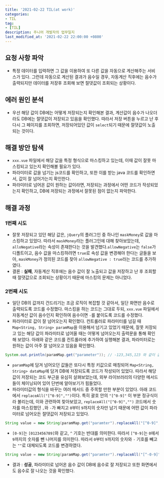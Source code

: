 ```yaml
---
title: '2021-02-22 TIL(at work)'
categories:
- TIL
tag:
- [TIL]
description: 주니어 개발자의 업무일지
last_modified_at: '2021-02-22 22:00:00 +0800'
---
```


## 요청 사항 파악
- 특정 데이터를 입력하면 그 값을 이용하여 또 다른 값을 자동으로 계산해주는 서비스가 있다. 그런데 자동으로 계산된 결과가 음수일 경우, 자동계산 직후에는 음수가 출력되지만 데이터를 저장후 조회해 보면 절댓값이 조회되는 상황이다.

## 에러 원인 분석
- 우선 해당 값이 DB에는 어떻게 저장되는지 확인해본 결과, 계산값이 음수가 나오더라도 DB에는 절댓값이 저장되고 있음을 확인했다. 따라서 저장 버튼을 누르고 난 후 다시 그 페이지를 조회하면, 저장되어있던 값이 `select`되기 때문에 절댓값이 노출되는 것이다.

## 해결 방안 탐색
- `xxx.vue` 파일에서 해당 값을 특정 형식으로 마스킹하고 있는데, 이때 값이 잘못 마스킹되고 있는지 확인해볼 필요가 있다.
- 파라미터로 값을 넘기는 js코드를 확인하고, 또한 이를 받는 java 코드를 확인하면서, 값이 잘 넘어가는지 확인한다.
- 파라미터로 넘어온 값이 원하는 값이라면, 저장되는 과정에서 어떤 코드가 작성되었는지 확인하고, DB에 저장되는 과정에서 잘못된 점이 없는지 파악한다.

## 해결 과정
### 1번째 시도
- 잘못 저장되고 있던 해당 값은, `jQuery`의 플러그인 중 하나인 `maskMoney`로 값을 마스킹하고 있었다. 따라서 `maskMoney`라는 플러그인에 대해 찾아보았는데, `alloNegative`라는 속성이 존재한다는 것을 발견했다.`allowNegative`는 `false`가 디폴트이고, 음수 값을 마스킹하려면 `true`로 속성 값을 변경해야 한다는 글들을 보아, `maskMoney`가 정의된 코드를 찾아 `allowNegative : true`라는 코드를 추가하였다.  
- 결론 : **실패**, 자동계산 직후에는 음수 값이 잘 노출되고 값을 저장하고 난 후 조회할 때 절댓값으로 조회되는 상황이기 때문에 마스킹의 문제는 아니었다.

### 2번째 시도
- 일단 DB의 값까지 건드리기는 조금 로직이 복잡할 것 같아서, 일단 화면만 음수로 출력되도록 코드를 수정했다. 마스킹을 하는 코드는 그대로 두되, `xxx.vue` 파일에서 자동계산 값이 음수인지 확인하여 음수이면 `-`를 붙이도록 코드를 수정했다. 
- 파라미터로 값이 잘 넘어오는지 확인했다. 컨트롤러로 파라미터를 넘길 때 `Map<String, String> paramMap`을 이용해서 넘기고 있었기 때문에, 잘못 저장되고 있는 해당 값이 파라미터로 넘어올 때는 어떻게 넘어오는지 출력문을 통해 확인해 보았다. 아래와 같은 코드를 컨트롤러에 추가하여 실행해본 결과, 파라미터로는 원하는 값이 아주 잘 넘어오고 있음을 확인했다.
  
```java
System.out.println(paramMap.get("parameter")); // -123,345,123 와 같이 값이 넘어옴
```

- `paramMap`에 담겨 넘어오던 값들은 또다시 특정 키값으로 매칭되어 `Map<String, String> dataMap`에 담겨 DB에 저장되도록 코드가 작성되어 있었다. 따라서 해당 값이 저장되는 코드 부근을 유심히 살펴보았는데, 외부 라이브러리의 다양한 메서드들이 체이닝되어 있어 단번에 알아보기가 힘들었다. 
-  파라미터값의 형식을 바꾸는 여러 메서드 중 주목할 만한 부분이 있었다. 아래 코드에서 `replaceAll("[^0-9]","")`이다. 특히 괄호 안의 `"[^0-9]"` 이 부분 정규식이라 불리는데, 이와 관련하여 찾아보았고, `replaceAll("[^0-9]","")` 코드에서 숫자를 마스킹했던 `,`와 `-`가 빠지고 `0`부터 `9`까지의 숫자만 남기 때문에 어떤 값이 파라미터로 넘어오든 절댓값이 저장되고 있었다.

```java
String value = new String(paramMap.get("paramter").replaceAll("[^0-9]",""));
```

- `[0-9]`는 `[0123456789]`와 같고, `^` 기호는 반대를 의미한다. 따라서 `[^0-9]`는 `0`에서 `9`까지의 숫자를 뺀 나머지를 의미한다. 따라서 `0`부터 `9`까지의 숫자와 `-` 기호를 빼고는 `""`로 대체되도록 코드를 변경하였다.
  
 ```java
String value = new String(paramMap.get("paramter").replaceAll("[^-0-9]",""));
```

- 결과 : **성공**, 파라미터로 넘어온 음수 값이 DB에 음수로 잘 저장되고 또한 화면에서도 음수로 잘 나오는 것을 확인했다.